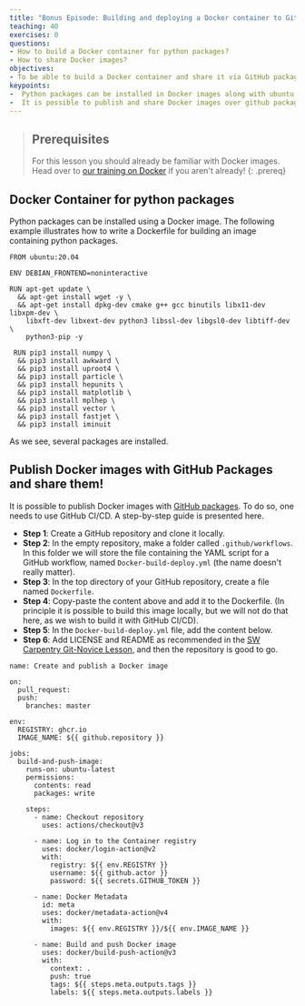 ```yaml
---
title: "Bonus Episode: Building and deploying a Docker container to Github Packages"
teaching: 40
exercises: 0
questions:
- How to build a Docker container for python packages?
- How to share Docker images?
objectives:
- To be able to build a Docker container and share it via GitHub packages
keypoints:
-  Python packages can be installed in Docker images along with ubuntu packages.
-  It is possible to publish and share Docker images over github packages.
---
```


> ## Prerequisites
> For this lesson you should already be familiar with Docker images.
> Head over to [our training on Docker](https://hsf-training.github.io/hsf-training-docker/) if you aren't already!
{: .prereq}

## Docker Container for python packages

Python packages can be installed using a Docker image. The following example illustrates how to write a Dockerfile for building an image containing python packages.

```text
FROM ubuntu:20.04

ENV DEBIAN_FRONTEND=noninteractive

RUN apt-get update \
  && apt-get install wget -y \
  && apt-get install dpkg-dev cmake g++ gcc binutils libx11-dev libxpm-dev \
    libxft-dev libxext-dev python3 libssl-dev libgsl0-dev libtiff-dev \
    python3-pip -y

 RUN pip3 install numpy \
  && pip3 install awkward \
  && pip3 install uproot4 \
  && pip3 install particle \
  && pip3 install hepunits \
  && pip3 install matplotlib \
  && pip3 install mplhep \
  && pip3 install vector \
  && pip3 install fastjet \
  && pip3 install iminuit
```

As we see, several packages are installed.

## Publish Docker images with GitHub Packages and share them!

It is possible to publish Docker images with [GitHub packages](https://github.com/features/packages).
To do so, one needs to use GitHub CI/CD. A step-by-step guide is presented here.

* **Step 1**: Create a GitHub repository and clone it locally.
* **Step 2**: In the empty repository, make a folder called `.github/workflows`. In this folder we will store the file containing the YAML script for a GitHub workflow, named `Docker-build-deploy.yml` (the name doesn't really matter).
* **Step 3**: In the top directory of your GitHub repository, create a file named `Dockerfile`.
* **Step 4**: Copy-paste the content above and add it to the Dockerfile. (In principle it is possible to build this image locally, but we will not do that here, as we wish to build it with GitHub CI/CD).
* **Step 5**: In the `Docker-build-deploy.yml` file, add the content below.
* **Step 6**: Add LICENSE and README as recommended in the [SW Carpentry Git-Novice Lesson](https://swcarpentry.github.io/git-novice/), and then the repository is good to go.

```text
name: Create and publish a Docker image

on:
  pull_request:
  push:
    branches: master

env:
  REGISTRY: ghcr.io
  IMAGE_NAME: ${{ github.repository }}

jobs:
  build-and-push-image:
    runs-on: ubuntu-latest
    permissions:
      contents: read
      packages: write

    steps:
      - name: Checkout repository
        uses: actions/checkout@v3

      - name: Log in to the Container registry
        uses: docker/login-action@v2
        with:
          registry: ${{ env.REGISTRY }}
          username: ${{ github.actor }}
          password: ${{ secrets.GITHUB_TOKEN }}

      - name: Docker Metadata
        id: meta
        uses: docker/metadata-action@v4
        with:
          images: ${{ env.REGISTRY }}/${{ env.IMAGE_NAME }}

      - name: Build and push Docker image
        uses: docker/build-push-action@v3
        with:
          context: .
          push: true
          tags: ${{ steps.meta.outputs.tags }}
          labels: ${{ steps.meta.outputs.labels }}
```
